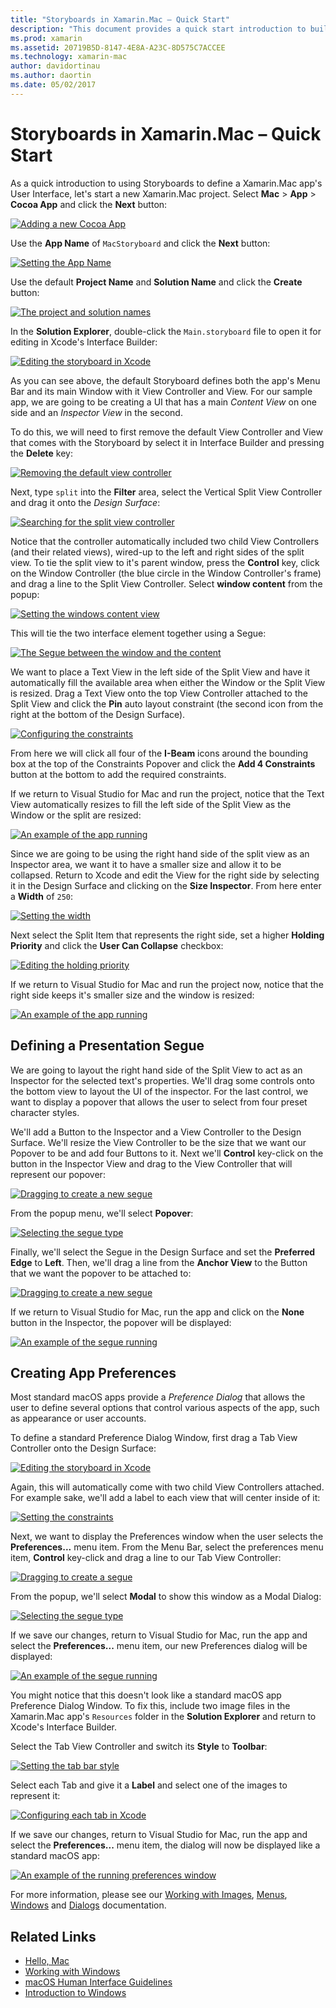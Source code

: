 ```yaml
---
title: "Storyboards in Xamarin.Mac – Quick Start"
description: "This document provides a quick start introduction to building macOS user interfaces with storyboards in Xamarin.Mac. It describes how to create a segue and create a preferences window."
ms.prod: xamarin
ms.assetid: 20719B5D-8147-4E8A-A23C-8D575C7ACCEE
ms.technology: xamarin-mac
author: davidortinau
ms.author: daortin
ms.date: 05/02/2017
---
```


# Storyboards in Xamarin.Mac – Quick Start

As a quick introduction to using Storyboards to define a Xamarin.Mac app's User Interface, let's start a new Xamarin.Mac project. Select **Mac** > **App** > **Cocoa App** and click the **Next** button:

[![Adding a new Cocoa App](quickstart-images/qs01.png)](quickstart-images/qs01.png#lightbox)

Use the **App Name** of `MacStoryboard` and click the **Next** button:

[![Setting the App Name](quickstart-images/qs02.png)](quickstart-images/qs02.png#lightbox)

Use the default **Project Name** and **Solution Name** and click the **Create** button:

[![The project and solution names](quickstart-images/qs03.png)](quickstart-images/qs03.png#lightbox)

In the **Solution Explorer**, double-click the `Main.storyboard` file to open it for editing in Xcode's Interface Builder:

[![Editing the storyboard in Xcode](quickstart-images/qs04.png)](quickstart-images/qs04.png#lightbox)

As you can see above, the default Storyboard defines both the app's Menu Bar and its main Window with it View Controller and View. For our sample app, we are going to be creating a UI that has a main _Content View_ on one side and an _Inspector View_ in the second.

To do this, we will need to first remove the default View Controller and View that comes with the Storyboard by select it in Interface Builder and pressing the **Delete** key:

[![Removing the default view controller](quickstart-images/qs05.png)](quickstart-images/qs05.png#lightbox)

Next, type `split` into the **Filter** area, select the Vertical Split View Controller and drag it onto the _Design Surface_:

[![Searching for the split view controller](quickstart-images/qs06.png)](quickstart-images/qs06.png#lightbox)

Notice that the controller automatically included two child View Controllers (and their related views), wired-up to the left and right sides of the split view. To tie the split view to it's parent window, press the **Control** key, click on the Window Controller (the blue circle in the Window Controller's frame) and drag a line to the Split View Controller. Select **window content** from the popup:

[![Setting the windows content view](quickstart-images/qs07.png)](quickstart-images/qs07.png#lightbox)

This will tie the two interface element together using a Segue:

[![The Segue between the window and the content](quickstart-images/qs08.png)](quickstart-images/qs08.png#lightbox)

We want to place a Text View in the left side of the Split View and have it automatically fill the available area when either the Window or the Split View is resized. Drag a Text View onto the top View Controller attached to the Split View and click the **Pin** auto layout constraint (the second icon from the right at the bottom of the Design Surface).

[![Configuring the constraints](quickstart-images/qs09.png)](quickstart-images/qs09.png#lightbox)

From here we will click all four of the **I-Beam** icons around the bounding box at the top of the Constraints Popover and click the **Add 4 Constraints** button at the bottom to add the required constraints.

If we return to Visual Studio for Mac and run the project, notice that the Text View automatically resizes to fill the left side of the Split View as the Window or the split are resized:

[![An example of the app running](quickstart-images/qs10.png)](quickstart-images/qs10.png#lightbox)

Since we are going to be using the right hand side of the split view as an Inspector area, we want it to have a smaller size and allow it to be collapsed. Return to Xcode and edit the View for the right side by selecting it in the Design Surface and clicking on the **Size Inspector**. From here enter a **Width** of `250`:

[![Setting the width](quickstart-images/qs11.png)](quickstart-images/qs11.png#lightbox)

Next select the Split Item that represents the right side, set a higher **Holding Priority** and click the **User Can Collapse** checkbox:

[![Editing the holding priority](quickstart-images/qs12.png)](quickstart-images/qs12.png#lightbox)

If we return to Visual Studio for Mac and run the project now, notice that the right side keeps it's smaller size and the window is resized:

[![An example of the app running](quickstart-images/qs13.png)](quickstart-images/qs13.png#lightbox)

<a name="Defining-a-Presentation-Segue"></a>

## Defining a Presentation Segue

We are going to layout the right hand side of the Split View to act as an Inspector for the selected text's properties. We'll drag some controls onto the bottom view to layout the UI of the inspector. For the last control, we want to display a popover that allows the user to select from four preset character styles.

We'll add a Button to the Inspector and a View Controller to the Design Surface. We'll resize the View Controller to be the size that we want our Popover to be and add four Buttons to it. Next we'll **Control** key-click on the button in the Inspector View and drag to the View Controller that will represent our popover:

[![Dragging to create a new segue](quickstart-images/qs14.png)](quickstart-images/qs14.png#lightbox)

From the popup menu, we'll select **Popover**: 

[![Selecting the segue type](quickstart-images/qs15.png)](quickstart-images/qs15.png#lightbox)

Finally, we'll select the Segue in the Design Surface and set the **Preferred Edge** to **Left**. Then, we'll drag a line from the **Anchor View** to the Button that we want the popover to be attached to:

[![Dragging to create a new segue](quickstart-images/qs16.png)](quickstart-images/qs16.png#lightbox)

If we return to Visual Studio for Mac, run the app and click on the **None** button in the Inspector, the popover will be displayed:

[![An example of the segue running](quickstart-images/qs17.png)](quickstart-images/qs17.png#lightbox)

<a name="Creating-App-Preferences"></a>

## Creating App Preferences

Most standard macOS apps provide a _Preference Dialog_ that allows the user to define several options that control various aspects of the app, such as appearance or user accounts.

To define a standard Preference Dialog Window, first drag a Tab View Controller onto the Design Surface:

[![Editing the storyboard in Xcode](quickstart-images/qs18.png)](quickstart-images/qs18.png#lightbox)

Again, this will automatically come with two child View Controllers attached. For example sake, we'll add a label to each view that will center inside of it:

[![Setting the constraints](quickstart-images/qs19.png)](quickstart-images/qs19.png#lightbox)

Next, we want to display the Preferences window when the user selects the **Preferences...** menu item. From the Menu Bar, select the preferences menu item, **Control** key-click and drag a line to our Tab View Controller:

[![Dragging to create a segue](quickstart-images/qs20.png)](quickstart-images/qs20.png#lightbox)

From the popup, we'll select **Modal** to show this window as a Modal Dialog:

[![Selecting the segue type](quickstart-images/qs21.png)](quickstart-images/qs21.png#lightbox)

If we save our changes, return to Visual Studio for Mac, run the app and select the **Preferences...** menu item, our new Preferences dialog will be displayed:

[![An example of the segue running](quickstart-images/qs22.png)](quickstart-images/qs22.png#lightbox)

You might notice that this doesn't look like a standard macOS app Preference Dialog Window. To fix this, include two image files in the Xamarin.Mac app's `Resources` folder in the **Solution Explorer** and return to Xcode's Interface Builder.

Select the Tab View Controller and switch its **Style** to **Toolbar**: 

[![Setting the tab bar style](quickstart-images/qs23.png)](quickstart-images/qs23.png#lightbox)

Select each Tab and give it a **Label** and select one of the images to represent it:

[![Configuring each tab in Xcode](quickstart-images/qs24.png)](quickstart-images/qs24.png#lightbox)

If we save our changes, return to Visual Studio for Mac, run the app and select the **Preferences...** menu item, the dialog will now be displayed like a standard macOS app:

[![An example of the running preferences window](quickstart-images/qs25.png)](quickstart-images/qs25.png#lightbox)

For more information, please see our [Working with Images](~/mac/app-fundamentals/image.md), [Menus](~/mac/user-interface/menu.md), [Windows](~/mac/user-interface/window.md) and [Dialogs](~/mac/user-interface/dialog.md) documentation.

## Related Links

- [Hello, Mac](~/mac/get-started/hello-mac.md)
- [Working with Windows](~/mac/user-interface/window.md)
- [macOS Human Interface Guidelines](https://developer.apple.com/design/human-interface-guidelines/macos/overview/themes/)
- [Introduction to Windows](https://developer.apple.com/library/mac/documentation/Cocoa/Conceptual/WinPanel/Introduction.html#//apple_ref/doc/uid/10000031-SW1)
